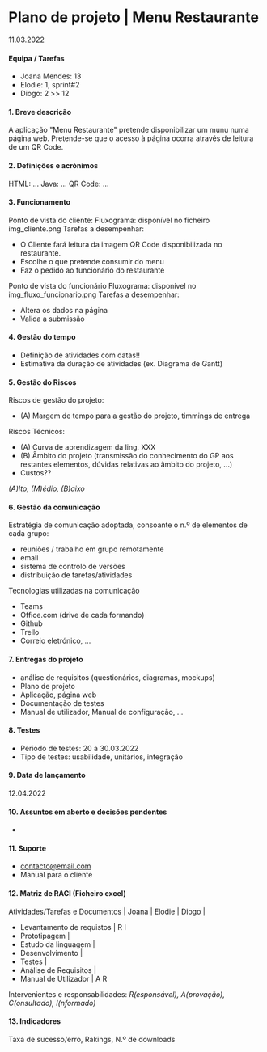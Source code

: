 # Plano de projeto | Menu Restaurante
11.03.2022

#### Equipa / Tarefas 
- Joana Mendes: 13
- Elodie: 1, sprint#2
- Diogo: 2 >> 12

#### 1. Breve descrição
A aplicação "Menu Restaurante" pretende disponibilizar um munu numa página web. Pretende-se que o acesso à página ocorra através de leitura de um QR Code.


#### 2. Definições e acrónimos
HTML: ...
Java: ...
QR Code: ...

#### 3. Funcionamento
Ponto de vista do cliente:
Fluxograma: disponível no ficheiro img_cliente.png
Tarefas a desempenhar:
- O Cliente fará leitura da imagem QR Code disponibilizada no restaurante.
- Escolhe o que pretende consumir do menu
- Faz o pedido ao funcionário do restaurante

Ponto de vista do funcionário
Fluxograma: disponível no img_fluxo_funcionario.png
Tarefas a desempenhar:
- Altera os dados na página
- Valida a submissão

#### 4. Gestão do tempo
- Definição de atividades com datas!!
- Estimativa da duração de atividades (ex. Diagrama de Gantt)

#### 5. Gestão do Riscos
 Riscos de gestão do projeto:
- (A) Margem de tempo para a gestão do projeto, timmings de entrega

Riscos Técnicos:
- (A) Curva de aprendizagem da ling. XXX
- (B) Âmbito do projeto (transmissão do conhecimento do GP aos restantes elementos, dúvidas relativas ao âmbito do projeto, ...) 
- Custos??

*(A)lto, (M)édio, (B)aixo*

#### 6. Gestão da comunicação
Estratégia de comunicação adoptada, consoante o n.º de elementos de cada grupo:
- reuniões / trabalho em grupo remotamente
- email
- sistema de controlo de versões
- distribuição de tarefas/atividades

Tecnologias utilizadas na comunicação
- Teams
- Office.com (drive de cada formando)
- Github
- Trello
- Correio eletrónico, ...

#### 7. Entregas do projeto
- análise de requisitos (questionários, diagramas, mockups)
- Plano de projeto
- Aplicação, página web
- Documentação de testes
- Manual de utilizador, Manual de configuração, ...

#### 8. Testes
- Periodo de testes: 20 a 30.03.2022
- Tipo de testes: usabilidade, unitários, integração

#### 9. Data de lançamento
12.04.2022

#### 10. Assuntos em aberto e decisões pendentes
- 

#### 11. Suporte
- contacto@email.com
- Manual para o cliente

#### 12. Matriz de RACI (Ficheiro excel)
Atividades/Tarefas e Documentos | Joana | Elodie | Diogo | 
- Levantamento de requistos     |   R       I        
- Prototipagem                  |
- Estudo da linguagem           |
- Desenvolvimento               |
- Testes                        |
- Análise de Requisitos         |
- Manual de Utilizador		        |   A       R	  

Intervenientes e responsabilidades:
*R(esponsável), A(provação), C(onsultado), I(nformado)*

#### 13. Indicadores
Taxa de sucesso/erro, Rakings, N.º de downloads
